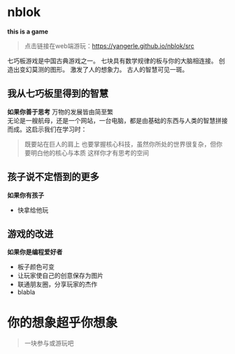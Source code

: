 # nblok
**this is a game**
>点击链接在web端游玩：https://yangerle.github.io/nblok/src

七巧板游戏是中国古典游戏之一。
七块具有数学规律的板与你的大脑相连接。
创造出变幻莫测的图形。
激发了人的想象力。
古人的智慧可见一斑。
## 我从七巧板里得到的智慧
**如果你善于思考**
万物的发展皆由简至繁  
无论是一艘航母，还是一个网站，一台电脑，都是由基础的东西与人类的智慧拼接而成。这启示我们在学习时：
>既要站在巨人的肩上
>也要掌握核心科技，虽然你所处的世界很复杂，但你要明白他的核心与本质
>这样你才有思考的空间

## 孩子说不定悟到的更多
**如果你有孩子**
* 快拿给他玩

## 游戏的改进
**如果你是编程爱好者**
* 板子颜色可变
* 让玩家使自己的创意保存为图片
* 联通朋友圈，分享玩家的杰作 
* blabla

# 你的想象超乎你想象
>一块参与或游玩吧

